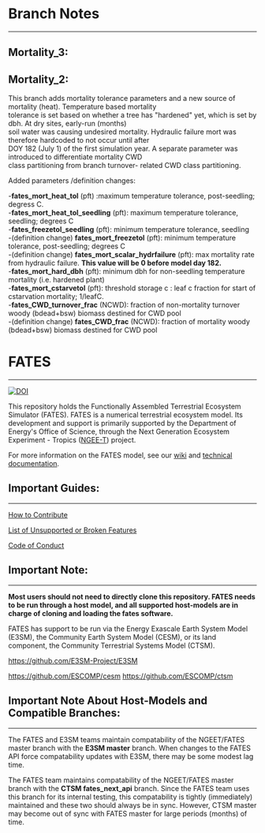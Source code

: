 # Branch Notes
------------------------------

## **Mortality_3:**

## **Mortality_2:**
This branch adds mortality tolerance parameters and a new source of mortality (heat). Temperature based mortality   
tolerance is set based on whether a tree has "hardened"  yet, which is set by dbh.  At dry sites, early-run (months)  
soil water was causing undesired mortality. Hydraulic failure mort was therefore hardcoded to not occur until after  
DOY 182 (July 1) of the  first simulation year. A separate parameter was introduced to differentiate mortality CWD  
class partitioning from branch turnover- related CWD class partitioning.           

Added parameters /definition changes:   

-**fates_mort_heat_tol** (pft) :maximum temperature tolerance, post-seedling; degress C.  
-**fates_mort_heat_tol_seedling** (pft): maximum temperature tolerance, seedling; degrees C  
-**fates_freezetol_seedling** (pft): minimum temperature tolerance, seedling  
-(definition change) **fates_mort_freezetol** (pft): minimum temperature tolerance, post-seedling; degrees C  
-(definition change) **fates_mort_scalar_hydrfailure** (pft): max mortality rate from hydraulic failure. **This value will be 0 before model day 182.**        
-**fates_mort_hard_dbh** (pft): minimum dbh for non-seedling temperature mortality (i.e. hardened plant)  
-**fates_mort_cstarvetol** (pft): threshold storage c : leaf c fraction for start of cstarvation mortality; 1/leafC.   
-**fates_CWD_turnover_frac** (NCWD): fraction of non-mortality turnover woody (bdead+bsw) biomass destined for CWD pool  
-(definition change) **fates_CWD_frac** (NCWD): fraction of mortality woody (bdead+bsw) biomass destined for CWD pool  


# FATES
------------------------------
[![DOI](https://zenodo.org/badge/DOI/10.5281/zenodo.3825473.svg)](https://doi.org/10.5281/zenodo.3825473)

This repository holds the Functionally Assembled Terrestrial Ecosystem Simulator (FATES).  FATES is a numerical terrestrial ecosystem model. Its development and support is primarily supported by the Department of Energy's Office of Science, through the Next Generation Ecosystem Experiment - Tropics ([NGEE-T](https://ngee-tropics.lbl.gov/)) project.

For more information on the FATES model, see our [wiki](https://github.com/NGEET/fates/wiki) and [technical documentation](https://fates-docs.readthedocs.io/en/latest/index.html).


## Important Guides:
------------------------------

[How to Contribute](https://github.com/NGEET/fates/blob/master/CONTRIBUTING.md)

[List of Unsupported or Broken Features](https://github.com/NGEET/fates/wiki/Current-Unsupported-or-Broken-Features)

[Code of Conduct](https://github.com/NGEET/fates/blob/master/CODE_OF_CONDUCT.md)


## Important Note:
------------------------------

**Most users should not need to directly clone this repository.  FATES needs to be run through a host model, and all supported host-models are in charge of cloning and loading the fates software.**

FATES has support to be run via the Energy Exascale Earth System Model (E3SM), the Community Earth System Model (CESM), or its land component, the Community Terrestrial Systems Model (CTSM).

https://github.com/E3SM-Project/E3SM

https://github.com/ESCOMP/cesm
https://github.com/ESCOMP/ctsm


## Important Note About Host-Models and Compatible Branches:
------------------------------------------------------------

The FATES and E3SM teams maintain compatability of the NGEET/FATES master branch with the **E3SM master** branch. When changes to the FATES API force compatability updates with E3SM, there may be some modest lag time.

The FATES team maintains compatability of the NGEET/FATES master branch with the **CTSM fates_next_api** branch.  Since the FATES team uses this branch for its internal testing, this compatability is tightly (immediately) maintained and these two should always be in sync.  However, CTSM master may become out of sync with FATES master for large periods (months) of time.




